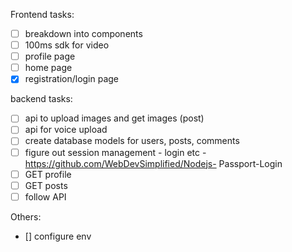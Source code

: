 Frontend tasks:

- [ ] breakdown into components
- [ ] 100ms sdk for video
- [ ] profile page
- [ ] home page
- [x] registration/login page

backend tasks:

- [ ] api to upload images and get images (post)
- [ ] api for voice upload
- [ ] create database models for users, posts, comments
- [ ] figure out session management - login etc - https://github.com/WebDevSimplified/Nodejs- Passport-Login
- [ ] GET profile
- [ ] GET posts
- [ ] follow API

Others:

- [] configure env
